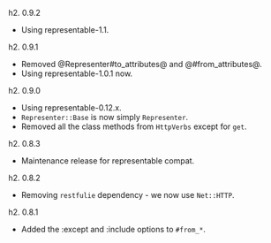 h2. 0.9.2

* Using representable-1.1.

h2. 0.9.1

* Removed @Representer#to_attributes@ and @#from_attributes@.
* Using representable-1.0.1 now.

h2. 0.9.0

* Using representable-0.12.x.
* `Representer::Base` is now simply `Representer`.
* Removed all the class methods from `HttpVerbs` except for `get`.


h2. 0.8.3

* Maintenance release for representable compat.

h2. 0.8.2

* Removing `restfulie` dependency - we now use `Net::HTTP`.

h2. 0.8.1

* Added the :except and :include options to `#from_*`.
